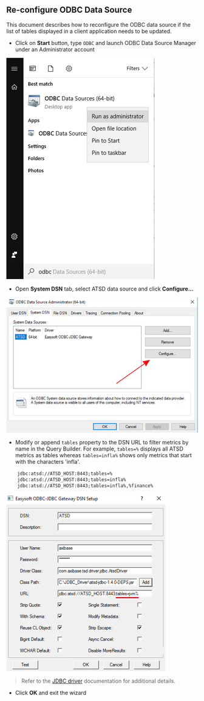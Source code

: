 ## Re-configure ODBC Data Source


This document describes how to reconfigure the ODBC data source if the list of tables displayed in a client application needs to be updated.

- Click on **Start** button, type `ODBC` and launch ODBC Data Source Manager under an Administrator account

![](images/table_config_1.png)

- Open **System DSN** tab, select ATSD data source and click **Configure...**

![](images/table_config_2.png)

- Modify or append `tables` property to the DSN URL to filter metrics by name in the Query
  Builder. For example, `tables=%` displays all ATSD metrics as tables whereas `tables=infla%`
  shows only metrics that start with the characters 'infla'. 

```text
    jdbc:atsd://ATSD_HOST:8443;tables=%
    jdbc:atsd://ATSD_HOST:8443;tables=infla%
    jdbc:atsd://ATSD_HOST:8443;tables=infla%,%finance%
```
  
![](images/table_config.png)

> Refer to the [JDBC driver](https://github.com/axibase/atsd-jdbc#jdbc-connection-properties-supported-by-driver) documentation for additional details.

- Click **OK** and exit the wizard
